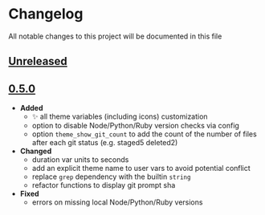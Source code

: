 # Changelog
All notable changes to this project will be documented in this file

[unreleased]: https://github.com/oh-my-fish/theme-es/compare/0.5.0...HEAD
## [Unreleased]
  <!-- - __Added__ -->
  <!--   + :sparkles:  -->
  <!--   new features -->
  <!-- - __Changed__ -->
  <!--   +   -->
  <!--   changes in existing functionality -->
  <!-- - __Fixed__ -->
  <!--   + :beetle:  -->
  <!--   bug fixes -->
  <!-- - __Deprecated__ -->
  <!--   + :poop:  -->
  <!--   soon-to-be removed features -->
  <!-- - __Removed__ -->
  <!--   + :wastebasket:  -->
  <!--   now removed features -->
  <!-- - __Security__ -->
  <!--   + :lock:  -->
  <!--   vulnerabilities -->

[0.5.0]: https://github.com/oh-my-fish/theme-es/releases/tag/0.5.0
## [0.5.0]
  - __Added__
    + :sparkles: all theme variables (including icons) customization
    + option to disable Node/Python/Ruby version checks via config
    + option `theme_show_git_count` to add the count of the number of files after each git status (e.g. staged5 deleted2)
  - __Changed__
    + duration var units to seconds
    + add an explicit theme name to user vars to avoid potential conflict
    + replace `grep` dependency with the builtin `string`
    + refactor functions to display git prompt sha
  - __Fixed__
    + errors on missing local Node/Python/Ruby versions
